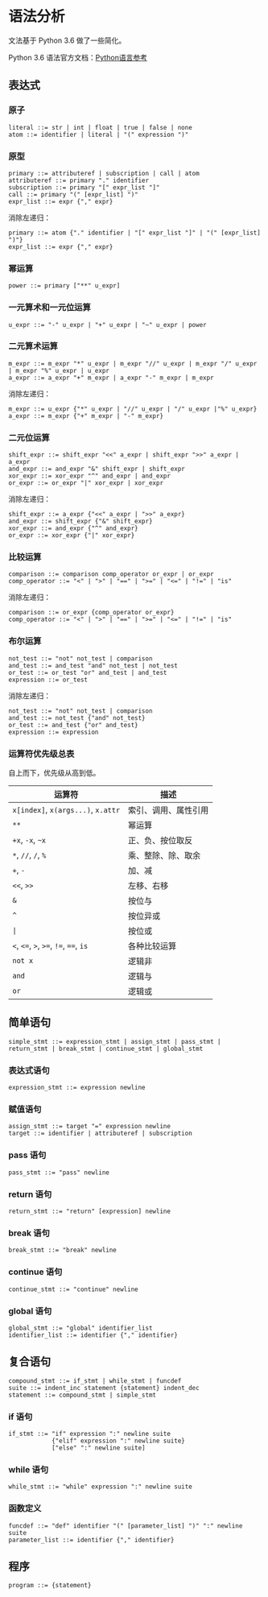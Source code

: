 # 语法分析
文法基于 Python 3.6 做了一些简化。

Python 3.6 语法官方文档：[Python语言参考](https://docs.python.org/zh-cn/3.6/reference/index.html)

## 表达式
### 原子
```ebnf
literal ::= str | int | float | true | false | none
atom ::= identifier | literal | "(" expression ")"
```

### 原型
```ebnf
primary ::= attributeref | subscription | call | atom
attributeref ::= primary "." identifier
subscription ::= primary "[" expr_list "]"
call ::= primary "(" [expr_list] ")"
expr_list ::= expr {"," expr}
```

消除左递归：

```ebnf
primary ::= atom {"." identifier | "[" expr_list "]" | "(" [expr_list] ")"}
expr_list ::= expr {"," expr}
```

### 幂运算
```ebnf
power ::= primary ["**" u_expr]
```

### 一元算术和一元位运算
```ebnf
u_expr ::= "-" u_expr | "+" u_expr | "~" u_expr | power
```

### 二元算术运算
```ebnf
m_expr ::= m_expr "*" u_expr | m_expr "//" u_expr | m_expr "/" u_expr | m_expr "%" u_expr | u_expr 
a_expr ::= a_expr "+" m_expr | a_expr "-" m_expr | m_expr
```

消除左递归：

```ebnf
m_expr ::= u_expr {"*" u_expr | "//" u_expr | "/" u_expr |"%" u_expr}
a_expr ::= m_expr {"+" m_expr | "-" m_expr}
```

### 二元位运算
```ebnf
shift_expr ::= shift_expr "<<" a_expr | shift_expr ">>" a_expr | a_expr
and_expr ::= and_expr "&" shift_expr | shift_expr
xor_expr ::= xor_expr "^" and_expr | and_expr
or_expr ::= or_expr "|" xor_expr | xor_expr
```

消除左递归：

```ebnf
shift_expr ::= a_expr {"<<" a_expr | ">>" a_expr}
and_expr ::= shift_expr {"&" shift_expr}
xor_expr ::= and_expr {"^" and_expr}
or_expr ::= xor_expr {"|" xor_expr}
```

### 比较运算
```ebnf
comparison ::= comparison comp_operator or_expr | or_expr
comp_operator ::= "<" | ">" | "==" | ">=" | "<=" | "!=" | "is"
```

消除左递归：

```ebnf
comparison ::= or_expr {comp_operator or_expr}
comp_operator ::= "<" | ">" | "==" | ">=" | "<=" | "!=" | "is"
```

### 布尔运算
```ebnf
not_test ::= "not" not_test | comparison
and_test ::= and_test "and" not_test | not_test
or_test ::= or_test "or" and_test | and_test
expression ::= or_test
```

消除左递归：

```ebnf
not_test ::= "not" not_test | comparison
and_test ::= not_test {"and" not_test}
or_test ::= and_test {"or" and_test}
expression ::= expression
```

### 运算符优先级总表
自上而下，优先级从高到低。

| 运算符                                 | 描述                 |
| -------------------------------------- | -------------------- |
| `x[index]`, `x(args...)`, `x.attr`     | 索引、调用、属性引用 |
| `**`                                   | 幂运算               |
| `+x`, `-x`, `~x`                       | 正、负、按位取反     |
| `*`, `//`, `/`, `%`                    | 乘、整除、除、取余   |
| `+`, `-`                               | 加、减               |
| `<<`, `>>`                             | 左移、右移           |
| `&`                                    | 按位与               |
| `^`                                    | 按位异或             |
| <code>&#124;</code>                    | 按位或               |
| `<`, `<=`, `>`, `>=`, `!=`, `==`, `is` | 各种比较运算         |
| `not x`                                | 逻辑非               |
| `and`                                  | 逻辑与               |
| `or`                                   | 逻辑或               |

## 简单语句
```ebnf
simple_stmt ::= expression_stmt | assign_stmt | pass_stmt | return_stmt | break_stmt | continue_stmt | global_stmt
```

### 表达式语句
```ebnf
expression_stmt ::= expression newline
```

### 赋值语句
```ebnf
assign_stmt ::= target "=" expression newline
target ::= identifier | attributeref | subscription
```

### pass 语句
```ebnf
pass_stmt ::= "pass" newline
```

### return 语句
```ebnf
return_stmt ::= "return" [expression] newline
```

### break 语句
```ebnf
break_stmt ::= "break" newline
```

### continue 语句
```ebnf
continue_stmt ::= "continue" newline
```

### global 语句
```ebnf
global_stmt ::= "global" identifier_list
identifier_list ::= identifier {"," identifier}
```

## 复合语句
```ebnf
compound_stmt ::= if_stmt | while_stmt | funcdef
suite ::= indent_inc statement {statement} indent_dec
statement ::= compound_stmt | simple_stmt
```

### if 语句
```ebnf
if_stmt ::= "if" expression ":" newline suite
            {"elif" expression ":" newline suite}
            ["else" ":" newline suite]
```

### while 语句
```ebnf
while_stmt ::= "while" expression ":" newline suite
```

### 函数定义
```ebnf
funcdef ::= "def" identifier "(" [parameter_list] ")" ":" newline suite
parameter_list ::= identifier {"," identifier}
```

## 程序
```ebnf
program ::= {statement}
```

